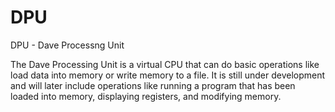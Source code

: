# DPU
DPU - Dave Processng Unit

The Dave Processing Unit is a virtual CPU that can do basic operations like load data into memory or write memory to a file.  It is still under development and will later include operations like running a program that has been loaded into memory, displaying registers, and modifying memory.
